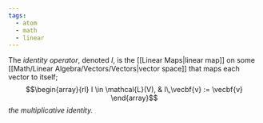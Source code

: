 ```yaml
---
tags:
  - atom
  - math
  - linear
---
```

The *identity operator*, denoted $I$, is the [[Linear Maps|linear map]]  on some [[Math/Linear Algebra/Vectors/Vectors|vector space]] that maps each vector to itself;
$$\begin{array}{rl}
	I \in \mathcal{L}(V), & I\,\vecbf{v} := \vecbf{v}
\end{array}$$
*the multiplicative identity.*